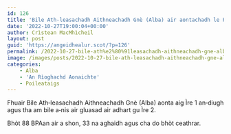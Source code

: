 ```yaml
---
id: 126
title: 'Bile Ath‑leasachadh Aithneachadh Gnè (Alba) air aontachadh le Pàrlamaid na h‑Alba'
date: '2022-10-27T19:00:04+00:00'
author: Crìstean MacMhìcheil
layout: post
guid: 'https://angeidhealur.scot/?p=126'
permalink: /2022-10-27-bile-ath%e2%80%91leasachadh-aithneachadh-gne-alba-air-aontachadh-le-parlamaid-na-h%e2%80%91alba/
image: /images/posts/2022-10-27-bile-ath-leasachadh-aithneachadh-gne-alba-air-aontachachadh-le-parlamaid-na-h-alba.webp
categories:
    - Alba
    - 'An Rìoghachd Aonaichte'
    - Poileataigs
---
```


Fhuair Bile Ath‑leasachadh Aithneachadh Gnè (Alba) aonta aig Ìre 1 an‑diugh agus tha am bile a‑nis air gluasad air adhart gu Ìre 2.

Bhòt 88 BPAan air a shon, 33 na aghaidh agus cha do bhòt ceathrar.
